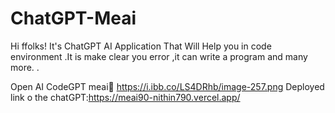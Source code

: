 # ChatGPT-Meai

Hi ffolks! It's ChatGPT AI Application That Will Help you in code environment .It is make clear you error ,it can write a program and many more.
\.

Open AI CodeGPT meai🤖
https://i.ibb.co/LS4DRhb/image-257.png
Deployed link o the chatGPT:https://meai90-nithin790.vercel.app/
